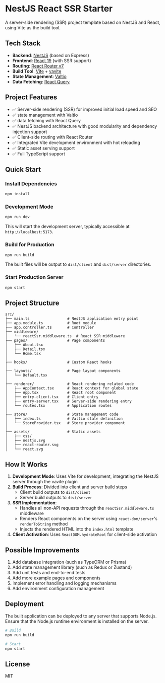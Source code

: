 # NestJS React SSR Starter

A server-side rendering (SSR) project template based on NestJS and React, using Vite as the build tool.

## Tech Stack

- **Backend**: [NestJS](https://nestjs.com/) (based on Express)
- **Frontend**: [React 19](https://reactjs.org/) (with SSR support)
- **Routing**: [React Router v7](https://reactrouter.com/)
- **Build Tool**: [Vite](https://vitejs.dev/) + [vavite](https://github.com/cyco130/vavite)
- **State Management**: [Valtio](https://valtio.dev/)
- **Data Fetching**: [React Query](https://react-query.tanstack.com/)

## Project Features

- ✅ Server-side rendering (SSR) for improved initial load speed and SEO
- ✅ state management with Valtio
- ✅ data fetching with React Query
- ✅ NestJS backend architecture with good modularity and dependency injection support
- ✅ Client-side routing with React Router
- ✅ Integrated Vite development environment with hot reloading
- ✅ Static asset serving support
- ✅ Full TypeScript support

## Quick Start

### Install Dependencies

```bash
npm install
```

### Development Mode

```bash
npm run dev
```

This will start the development server, typically accessible at `http://localhost:5173`.

### Build for Production

```bash
npm run build
```

The built files will be output to `dist/client` and `dist/server` directories.

### Start Production Server

```bash
npm start
```

## Project Structure

```
src/
├── main.ts                 # NestJS application entry point
├── app.module.ts           # Root module
├── app.controller.ts       # Controller
├── middleware/
│   └── reactSsr.middleware.ts  # React SSR middleware
├── pages/                  # Page components
│   ├── About.tsx
│   ├── Detail.tsx
│   └── Home.tsx
│
├── hooks/                  # Custom React hooks
│
├── layouts/                # Page layout components
│   └── Default.tsx
│
├── renderer/               # React rendering related code
│   ├── AppContext.tsx      # React context for global state
│   ├── App.tsx             # React root component
│   ├── entry-client.tsx    # Client entry
│   ├── entry-server.tsx    # Server-side rendering entry
│   └── routes.tsx          # Application routes
│
├── store/                  # State management code
│   ├── index.ts            # Valtio state definition
│   └── StoreProvider.tsx   # Store provider component
│
├── assets/                 # Static assets
│   ├── css/
│   ├── nestjs.svg
│   ├── react-router.svg
│   └── react.svg
```

## How It Works

1. **Development Mode**: Uses Vite for development, integrating the NestJS server through the vavite plugin
2. **Build Process**: Divided into client and server build steps
   - Client build outputs to `dist/client`
   - Server build outputs to `dist/server`
3. **SSR Implementation**:
   - Handles all non-API requests through the `reactSsr.middleware.ts` middleware
   - Renders React components on the server using `react-dom/server`'s `renderToString` method
   - Injects the rendered HTML into the `index.html` template
4. **Client Activation**: Uses `ReactDOM.hydrateRoot` for client-side activation

## Possible Improvements

1. Add database integration (such as TypeORM or Prisma)
2. Add state management library (such as Redux or Zustand)
3. Add unit tests and end-to-end tests
4. Add more example pages and components
5. Implement error handling and logging mechanisms
6. Add environment configuration management

## Deployment

The built application can be deployed to any server that supports Node.js. Ensure that the Node.js runtime environment is installed on the server.

```bash
# Build
npm run build

# Start
npm start
```

## License

MIT
